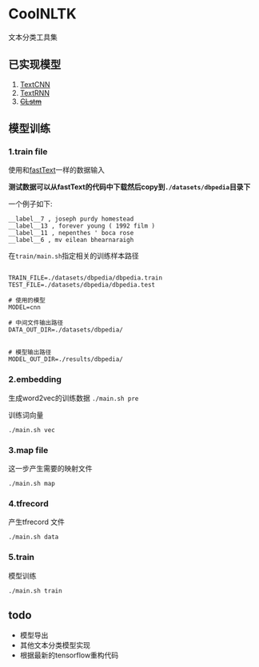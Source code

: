 # CoolNLTK

文本分类工具集

## 已实现模型
1. [TextCNN](https://arxiv.org/abs/1408.5882)
2. [TextRNN](https://www.ijcai.org/Proceedings/16/Papers/408.pdf)
3. ~~[CLstm](https://arxiv.org/abs/1602.06291)~~

## 模型训练

### 1.train file
使用和[fastText](https://github.com/facebookresearch/fastText)一样的数据输入

**测试数据可以从fastText的代码中下载然后copy到```./datasets/dbpedia```目录下**

一个例子如下:
```
__label__7 , joseph purdy homestead
__label__13 , forever young ( 1992 film )
__label__11 , nepenthes ' boca rose
__label__6 , mv eilean bhearnaraigh

```
在```train/main.sh```指定相关的训练样本路径

```shell

TRAIN_FILE=./datasets/dbpedia/dbpedia.train
TEST_FILE=./datasets/dbpedia/dbpedia.test

# 使用的模型
MODEL=cnn

# 中间文件输出路径
DATA_OUT_DIR=./datasets/dbpedia/


# 模型输出路径
MODEL_OUT_DIR=./results/dbpedia/
```

### 2.embedding
生成word2vec的训练数据
```./main.sh pre```

训练词向量
```
./main.sh vec
```

### 3.map file

这一步产生需要的映射文件

```
./main.sh map
```

### 4.tfrecord

产生tfrecord 文件

```
./main.sh data
```

### 5.train
模型训练
```
./main.sh train
```


## todo
* 模型导出
* 其他文本分类模型实现
* 根据最新的tensorflow重构代码



